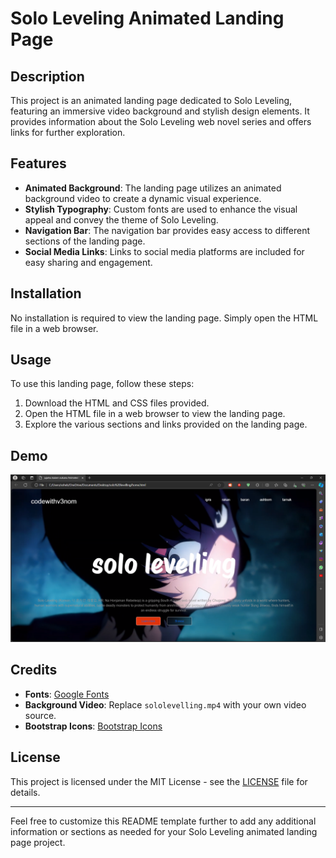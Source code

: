 # Solo Leveling Animated Landing Page

## Description

This project is an animated landing page dedicated to Solo Leveling, featuring an immersive video background and stylish design elements. It provides information about the Solo Leveling web novel series and offers links for further exploration.

## Features

- **Animated Background**: The landing page utilizes an animated background video to create a dynamic visual experience.
- **Stylish Typography**: Custom fonts are used to enhance the visual appeal and convey the theme of Solo Leveling.
- **Navigation Bar**: The navigation bar provides easy access to different sections of the landing page.
- **Social Media Links**: Links to social media platforms are included for easy sharing and engagement.

## Installation

No installation is required to view the landing page. Simply open the HTML file in a web browser.

## Usage

To use this landing page, follow these steps:

1. Download the HTML and CSS files provided.
2. Open the HTML file in a web browser to view the landing page.
3. Explore the various sections and links provided on the landing page.

## Demo
![screenshot 1](result.PNG)
## Credits

- **Fonts**: [Google Fonts](https://fonts.google.com/)
- **Background Video**: Replace `sololevelling.mp4` with your own video source.
- **Bootstrap Icons**: [Bootstrap Icons](https://icons.getbootstrap.com/)

## License

This project is licensed under the MIT License - see the [LICENSE](LICENSE) file for details.

---

Feel free to customize this README template further to add any additional information or sections as needed for your Solo Leveling animated landing page project.
